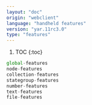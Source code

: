 ```yaml
---
layout: "doc"
origin: "webclient"
language: "handheld features"
version: "yar.11rc3.0"
type: "features"
---
```


1. TOC
{:toc}

```js
global-features
node-features
collection-features
stategroup-features
number-features
text-features
file-features
```
